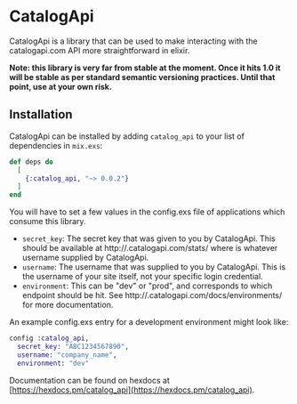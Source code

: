 # CatalogApi

CatalogApi is a library that can be used to make interacting with the
catalogapi.com API more straightforward in elixir.

**Note: this library is very far from stable at the moment. Once it hits 1.0 it
will be stable as per standard semantic versioning practices. Until that point,
use at your own risk.**

## Installation

CatalogApi can be installed by adding `catalog_api` to your list of
dependencies in `mix.exs`:

```elixir
def deps do
  [
    {:catalog_api, "~> 0.0.2"}
  ]
end
```

You will have to set a few values in the config.exs file of applications which consume this library.
- `secret_key`: The secret key that was given to you by CatalogApi. This should
  be available at http://<username>.catalogapi.com/stats/ where <username> is
  whatever username supplied by CatalogApi.
- `username`: The username that was supplied to you by CatalogApi. This is the
  username of your site itself, not your specific login credential.
- `environment`: This can be "dev" or "prod", and corresponds to which endpoint
  should be hit. See http://<username>.catalogapi.com/docs/environments/ for
  more documentation.

An example config.exs entry for a development environment might look like:
```elixir
config :catalog_api,
  secret_key: "ABC1234567890",
  username: "company_name",
  environment: "dev"
```

Documentation can be found on hexdocs at
[https://hexdocs.pm/catalog_api](https://hexdocs.pm/catalog_api).
